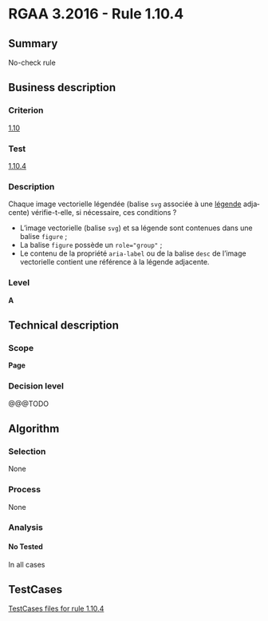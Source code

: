 # RGAA 3.2016 - Rule 1.10.4

## Summary
No-check rule


## Business description

### Criterion
[1.10](http://references.modernisation.gouv.fr/rgaa-accessibilite/criteres.html#crit-1-10)

### Test
[1.10.4](http://references.modernisation.gouv.fr/rgaa-accessibilite/criteres.html#test-1-10-4)

### Description
<div lang="fr">Chaque image vectorielle l&#xE9;gend&#xE9;e (balise <code lang="en">svg</code> associ&#xE9;e &#xE0; une <a href="http://references.modernisation.gouv.fr/rgaa-accessibilite/glossaire.html#lgende-dimage">l&#xE9;gende</a> adjacente) v&#xE9;rifie-t-elle, si n&#xE9;cessaire, ces conditions&nbsp;? <ul><li>L&#x2019;image vectorielle (balise <code lang="en">svg</code>) et sa l&#xE9;gende sont contenues dans une balise <code lang="en">figure</code>&nbsp;;</li> <li>La balise <code lang="en">figure</code> poss&#xE8;de un <code lang="en">role="group"</code>&nbsp;;</li> <li>Le contenu de la propri&#xE9;t&#xE9; <code lang="en">aria-label</code> ou de la balise <code lang="en">desc</code> de l&#x2019;image vectorielle contient une r&#xE9;f&#xE9;rence &#xE0; la l&#xE9;gende adjacente.</li> </ul></div>

### Level
**A**


## Technical description

### Scope
**Page**

### Decision level
@@@TODO


## Algorithm

### Selection
None

### Process
None

### Analysis

#### No Tested
In all cases


##  TestCases

[TestCases files for rule 1.10.4](https://github.com/Asqatasun/Asqatasun/tree/develop/rules/rules-rgaa3.2016/src/test/resources/testcases/rgaa32016/Rgaa32016Rule011004/)


